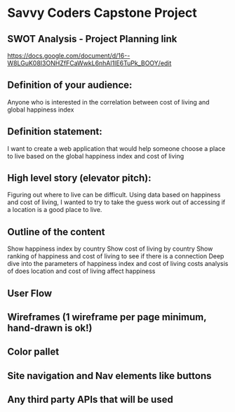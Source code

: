 # Savvy Coders Capstone Project

## SWOT Analysis - Project Planning link
https://docs.google.com/document/d/16--W8LGuK08I3ONHZfFCaWwkL6nhAl1IE6TuPk_BOOY/edit


## Definition of your audience:
  Anyone who is interested in the correlation between cost of living and global happiness index

## Definition statement: 
I want to create a web application that would help someone choose a place to live based on the global happiness index and cost of living

## High level story (elevator pitch): 
Figuring out where to live can be difficult.  Using data based on happiness and cost of living, I wanted to try to take the guess work out of accessing if a location is a good place to live.
## Outline of the content
Show happiness index by country
Show cost of living by country
Show ranking of happiness and cost of living to see if there is a connection 
Deep dive into the parameters of happiness index and cost of living costs
analysis of does location and cost of living affect happiness

## User Flow

## Wireframes (1 wireframe per page minimum, hand-drawn is ok!)

## Color pallet

## Site navigation and Nav elements like buttons

## Any third party APIs that will be used
